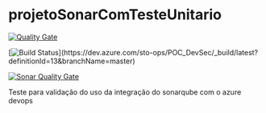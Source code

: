 # projetoSonarComTesteUnitario
[![Quality Gate](https://gandalf.stone.com.br/api/badges/gate?key=stone-payments-flavia-novoProjeto)](https://gandalf.stone.com.br/dashboard/index/stone-payments-flavia-novoProjeto)

[![Build Status](https://dev.azure.com/sto-ops/POC_DevSec/_apis/build/status/POC_DevSec-ASP.NET%20Core%20(.NET%20Framework)-CI?branchName=master)](https://dev.azure.com/sto-ops/POC_DevSec/_build/latest?definitionId=13&branchName=master)

[![Sonar Quality Gate](https://img.shields.io/sonar/alert_status/stone-payments-flavia-novoProjeto?server=https%3A%2F%2Fgandalf.stone.com.br&sonarVersion=7.3&style=plastic)](https://gandalf.stone.com.br/dashboard/index/stone-payments-flavia-novoProjeto)

Teste para validação do uso da integração do sonarqube com o azure devops
